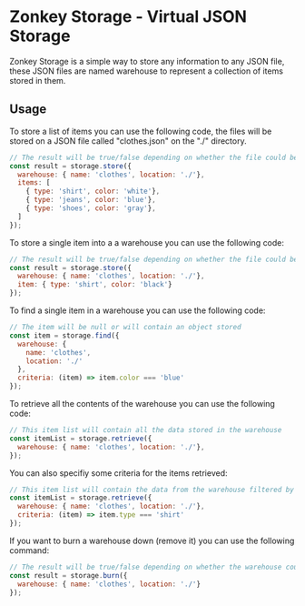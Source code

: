 # Zonkey Storage - Virtual JSON Storage

Zonkey Storage is a simple way to store any information to any JSON file, these JSON files are named warehouse to represent a collection of items stored in them.

## Usage

To store a list of items you can use the following code, the files will be stored on a JSON file called "clothes.json" on the "./" directory.

```javascript
// The result will be true/false depending on whether the file could be saved.
const result = storage.store({ 
  warehouse: { name: 'clothes', location: './'}, 
  items: [
    { type: 'shirt', color: 'white'},
    { type: 'jeans', color: 'blue'},
    { type: 'shoes', color: 'gray'},
  ] 
});
```

To store a single item into a a warehouse you can use the following code:

```javascript
// The result will be true/false depending on whether the file could be saved.
const result = storage.store({
  warehouse: { name: 'clothes', location: './'}, 
  item: { type: 'shirt', color: 'black'} 
});
```

To find a single item in a warehouse you can use the following code:

```javascript
// The item will be null or will contain an object stored
const item = storage.find({
  warehouse: { 
    name: 'clothes', 
    location: './'
  }, 
  criteria: (item) => item.color === 'blue'
});
```

To retrieve all the contents of the warehouse you can use the following code:

```javascript
// This item list will contain all the data stored in the warehouse
const itemList = storage.retrieve({ 
  warehouse: { name: 'clothes', location: './'}, 
});
```

You can also specifiy some criteria for the items retrieved:

```javascript
// This item list will contain the data from the warehouse filtered by the criteria
const itemList = storage.retrieve({ 
  warehouse: { name: 'clothes', location: './'}, 
  criteria: (item) => item.type === 'shirt' 
});
```

If you want to burn a warehouse down (remove it) you can use the following command:

```javascript
// The result will be true/false depending on whether the warehouse could be deleted.
const result = storage.burn({
  warehouse: { name: 'clothes', location: './'} 
});
```
